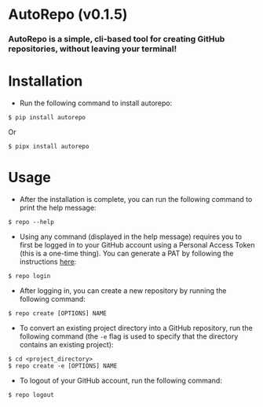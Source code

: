 # AutoRepo (v0.1.5)

### AutoRepo is a simple, cli-based tool for creating GitHub repositories, without leaving your terminal!

# Installation

- Run the following command to install autorepo:

```
$ pip install autorepo
```

Or

```
$ pipx install autorepo
```

# Usage

- After the installation is complete, you can run the following command to print the help message:

```
$ repo --help
```

- Using any command (displayed in the help message) requires you to first be logged in to your GitHub account using a Personal Access Token (this is a one-time thing). You can generate a PAT by following the instructions <a href="https://help.github.com/articles/creating-a-personal-access-token-for-the-command-line/">here</a>:

```
$ repo login
```

- After logging in, you can create a new repository by running the following command:

```
$ repo create [OPTIONS] NAME
```

- To convert an existing project directory into a GitHub repository, run the following command (the `-e` flag is used to specify that the directory contains an existing project):

```
$ cd <project_directory>
$ repo create -e [OPTIONS] NAME
```

- To logout of your GitHub account, run the following command:

```
$ repo logout
```
